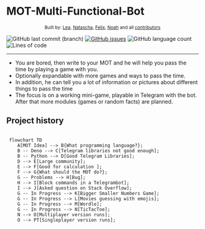 # MOT-Multi-Functional-Bot

<div align="center">
    <small>Built by:
        <a href="https://github.com/lea-s">Lea</a>,
        <a href="https://github.com/natibckr">Natascha</a>,
        <a href="https://github.com/fulachs">Felix</a>,
        <a href="https://github.com/nowo2000">Noah</a> and all
        <a href="https://github.com/NoWo2000/MOT-Multi-Functional-Bot/graphs/contributors">contributors</a>
    </small>
</div>


![GitHub last commit (branch)](https://img.shields.io/github/last-commit/NoWo2000/MOT-Multi-Functional-Bot/main)
[![GitHub issues](https://img.shields.io/github/issues/NoWo2000/MOT-Multi-Functional-Bot)](https://github.com/NoWo2000/MOT-Multi-Functional-Bot/issues)
![GitHub language count](https://img.shields.io/github/languages/count/NoWo2000/MOT-Multi-Functional-Bot)
![Lines of code](https://img.shields.io/tokei/lines/github/NoWo2000/MOT-Multi-Functional-Bot)

---

- You are bored, then write to your MOT and he will help you pass the time by playing a game with you.
- Optionally expandable with more games and ways to pass the time.
- In addition, he can tell you a lot of information or pictures about different things to pass the time
- The focus is on a working mini-game, playable in Telegram with the bot. After that more modules (games or random facts) are planned.

## Project history

```mermaid

 flowchart TD
    A[MOT Idea] --> B{What programming language?};
    B -- Deno --> C[Telegram libraries not good enough];
    B -- Python --> D[Good Telegram Libraries];
    D --> E[Large community];
    E --> F[Good for calculation ];
    F --> G{What should the MOT do?};
    G -- Problems --> H[Bug];
    H --> I[Block commands in a Telegrambot];
    I --> J[Asked question on Stack Overflow];
    G -- In Progress --> K[Bigger Smaller Numbers Game];
    G -- In Progress --> L[Movies guessing with emojis];
    G -- In Progress --> M[Wordle];
    G -- In Progress --> N[TicTacToe];
    N --> O[Multiplayer version runs];
    O --> PT[Singleplayer version runs];

```
